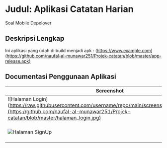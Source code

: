 # Judul: Aplikasi Catatan Harian

Soal Mobile Depelover

## Deskripsi Lengkap

Ini aplikasi yang udah di build menjadi apk : (https://www.example.com](https://github.com/naufal-al-munawar251/Projek-catatan/blob/master/app-release.apk)

## Documentasi Penggunaan Aplikasi

| Screenshot | Deskripsi |
|------------|-----------|
| ![Halaman Login](https://raw.githubusercontent.com/username/repo/main/screenshots/login_page.png](https://github.com/naufal-al-munawar251/Projek-catatan/blob/master/halaman_login.jpg) | Halaman login aplikasi |
| ![Halaman SignUp](https://raw.githubusercontent.com/username/repo/main/screenshots/home_page.png](https://github.com/naufal-al-munawar251/Projek-catatan/blob/master/halaman_login.jpg)) | Halaman utama aplikasi |
